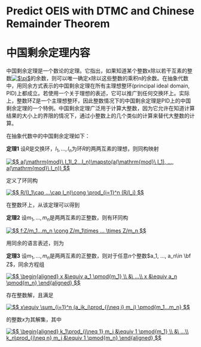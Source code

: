 # Predict OEIS with DTMC and Chinese Remainder Theorem

# 中国剩余定理内容

中国剩余定理是一个数论的定理。它指出，如果知道某个整数x除以若干互素的整数<a href="https://www.codecogs.com/eqnedit.php?latex=$\pi$" target="_blank"><img src="https://latex.codecogs.com/gif.latex?$\pi$" title="$\pi$" /></a>的余数，则可以唯一确定x除以这些整数的乘积n的余数。在抽象代数中，用同余方式表示的中国剩余定理在所有主理想整环(principal ideal domain, PID)上都成立。若使用一个关于理想的表述，它可以推广到任何交换环上。实际上，整数环Z是一个主理想整环，因此整数情况下的中国剩余定理是PID上的中国剩余定理的一个特例。中国剩余定理广泛用于计算大整数，因为它允许在知道计算结果的大小上的界限的情况下，通过小整数上的几个类似的计算来替代大整数的计算。

在抽象代数中的中国剩余定理如下：

**定理1** 设$R$是交换环，$I_1, ..., I_n$为环$R$的两两互素的理想，则同构映射

<a href="https://www.codecogs.com/eqnedit.php?latex=$$&space;a(\mathrm{mod}\&space;I_1I_2...I_n)\mapsto(a(\mathrm{mod}\&space;I_1),&space;...,&space;a(\mathrm{mod}\&space;I_n))&space;$$" target="_blank"><img src="https://latex.codecogs.com/gif.latex?$$&space;a(\mathrm{mod}\&space;I_1I_2...I_n)\mapsto(a(\mathrm{mod}\&space;I_1),&space;...,&space;a(\mathrm{mod}\&space;I_n))&space;$$" title="$$ a(\mathrm{mod}\ I_1I_2...I_n)\mapsto(a(\mathrm{mod}\ I_1), ..., a(\mathrm{mod}\ I_n)) $$" /></a>

定义了环同构

<a href="https://www.codecogs.com/eqnedit.php?latex=$$&space;R/(I_1\cap&space;...\cap&space;I_n)\cong&space;\prod_{i=1}^n&space;(R/I_i)&space;$$" target="_blank"><img src="https://latex.codecogs.com/gif.latex?$$&space;R/(I_1\cap&space;...\cap&space;I_n)\cong&space;\prod_{i=1}^n&space;(R/I_i)&space;$$" title="$$ R/(I_1\cap ...\cap I_n)\cong \prod_{i=1}^n (R/I_i) $$" /></a>

在整数环上，从该定理可以得到

**定理2** 设$m_1, ..., m_n$是两两互素的正整数，则有环同构

<a href="https://www.codecogs.com/eqnedit.php?latex=$$&space;f:Z/m_1...m_n&space;\cong&space;Z/m_1\times&space;...&space;\times&space;Z/m_n&space;$$" target="_blank"><img src="https://latex.codecogs.com/gif.latex?$$&space;f:Z/m_1...m_n&space;\cong&space;Z/m_1\times&space;...&space;\times&space;Z/m_n&space;$$" title="$$ f:Z/m_1...m_n \cong Z/m_1\times ... \times Z/m_n $$" /></a>

用同余的语言表述，则为

**定理3** 设$m_1, ..., m_n$是两两互素的正整数，则对于任意$n$个整数$a_1, ..., a_n\in \bf Z$，同余方程组

<a href="https://www.codecogs.com/eqnedit.php?latex=$$&space;\begin{aligned}&space;x&space;&\equiv&space;a_1&space;\pmod{m_1}&space;\\&space;&\&space;...\\&space;x&space;&\equiv&space;a_n&space;\pmod{m_n}&space;\end{aligned}&space;$$" target="_blank"><img src="https://latex.codecogs.com/gif.latex?$$&space;\begin{aligned}&space;x&space;&\equiv&space;a_1&space;\pmod{m_1}&space;\\&space;&\&space;...\\&space;x&space;&\equiv&space;a_n&space;\pmod{m_n}&space;\end{aligned}&space;$$" title="$$ \begin{aligned} x &\equiv a_1 \pmod{m_1} \\ &\ ...\\ x &\equiv a_n \pmod{m_n} \end{aligned} $$" /></a>

存在整数解，且满足

<a href="https://www.codecogs.com/eqnedit.php?latex=$$&space;x\equiv&space;\sum_{i=1}^n&space;(a_ik_i\prod_{j\neq&space;i}&space;m_j)&space;\pmod{m_1...m_n}&space;$$" target="_blank"><img src="https://latex.codecogs.com/gif.latex?$$&space;x\equiv&space;\sum_{i=1}^n&space;(a_ik_i\prod_{j\neq&space;i}&space;m_j)&space;\pmod{m_1...m_n}&space;$$" title="$$ x\equiv \sum_{i=1}^n (a_ik_i\prod_{j\neq i} m_j) \pmod{m_1...m_n} $$" /></a>

的整数$x$为其解集，其中

<a href="https://www.codecogs.com/eqnedit.php?latex=$$&space;\begin{aligned}&space;k_1\prod_{j\neq&space;1}&space;m_j&space;&\equiv&space;1&space;\pmod{m_1}&space;\\&space;&\&space;...\\&space;k_n\prod_{j\neq&space;n}&space;m_j&space;&\equiv&space;1&space;\pmod{m_n}&space;\end{aligned}&space;$$" target="_blank"><img src="https://latex.codecogs.com/gif.latex?$$&space;\begin{aligned}&space;k_1\prod_{j\neq&space;1}&space;m_j&space;&\equiv&space;1&space;\pmod{m_1}&space;\\&space;&\&space;...\\&space;k_n\prod_{j\neq&space;n}&space;m_j&space;&\equiv&space;1&space;\pmod{m_n}&space;\end{aligned}&space;$$" title="$$ \begin{aligned} k_1\prod_{j\neq 1} m_j &\equiv 1 \pmod{m_1} \\ &\ ...\\ k_n\prod_{j\neq n} m_j &\equiv 1 \pmod{m_n} \end{aligned} $$" /></a>
